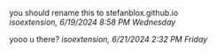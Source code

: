 you should rename this to stefanblox.github.io<br>
*isoextension, 6/19/2024 8:58 PM Wednesday*

yooo u there?
*isoextension, 6/21/2024 2:32 PM Friday*
